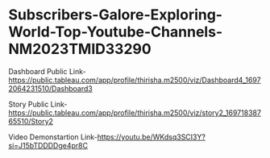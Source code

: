 # Subscribers-Galore-Exploring-World-Top-Youtube-Channels-NM2023TMID33290


Dashboard Public Link-https://public.tableau.com/app/profile/thirisha.m2500/viz/Dashboard4_16972064231510/Dashboard3


Story Public Link-https://public.tableau.com/app/profile/thirisha.m2500/viz/story2_16971838765510/Story2


Video Demonstartion Link-https://youtu.be/WKdsq3SCI3Y?si=J15bTDDDDge4pr8C
